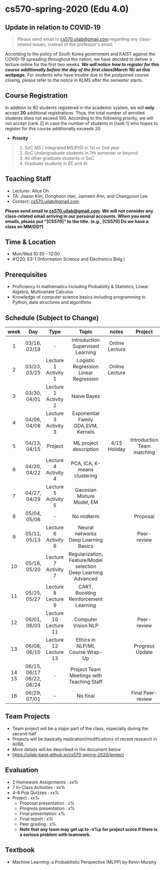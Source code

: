 # cs570-spring-2020 (Edu 4.0)

## Update in relation to COVID‑19
> Please send email to cs570.uilab@gmail.com regarding any class-related issues, instead of the professor's email.

According to the policy of South Korea government and KAIST against the COVID-19 spreading throughout the nation, we have decided to deliver a lecture online for the first two weeks. ***We will notice how to register for this course additionally before the day of the first class(March 16) on this webpage.*** For students who have trouble due to the postponed course closing, please refer to the notice in KLMS after the semester starts.


## Course Registration
In addition to 80 students registered in the academic system, we will **only** accept **20** additional registrations. Thus, the total number of enrolled students does not exceed 100. According to the following priority, we will not accept [rank 2] in case the number of students in [rank 1] who hopes to register for this course additionally exceeds 20.
- **Priority**

> 1. SoC MS / Integrated MS/PhD in 1st or 2nd year
> 2. SoC Undergraduate students in 7th semester or beyond
> 3. All other graduate students in SoC
> 4. Graduate students in EE and AI


## Teaching Staff

- Lecturer: Alice Oh
- TA: Jiseon Kim, Donghoon Han, Jaimeen Ahn, and Changyoon Lee
- Contact: cs570.uilab@gmail.com

**Please send email to cs570.uilab@gmail.com. We will not consider any class-related email arriving in our personal accounts. When you send emails, please put "[CS570]" to the title. (e.g., [CS570] Do we have a class on MM/DD?)**

## Time & Location
- Mon/Wed 10:30 - 12:00
- #1220, E3-1 (Information Science and Electronics Bldg.)

## Prerequisites  

- Proficiency in mathematics including Probability & Statistics, Linear Algebra, Multivariate Calculus
- Knowledge of computer science basics including programming in Python, data structures and algorithms 

## Schedule (Subject to Change)

|  week |            Day            |          Type         |                              Topic                             |      notes     |           Project          |
|:-----:|:-------------------------:|:---------------------:|:--------------------------------------------------------------:|:--------------:|:--------------------------:|
|   1   | 03/16, 03/18              |           -           | Introduction Supervised Learning                               | Online Lecture |                            |
|   2   | 03/23, 03/25              | Lecture  1 Activity 1 | Logistic Regression Linear Regression                          | Online Lecture |                            |
|   3   | 03/30, 04/01              | Lecture  2 Activity 2 | Naive Bayes                                                    |                |                            |
|   4   | 04/06, 04/08              | Lecture  3 Activity 3 | Exponential Family GDA,SVM, Kernels                            |                |                            |
|   5   | 04/13, 04/15              | Project               | ML project description                                         | 4/15 Holiday   | Introduction Team matching |
|   6   | 04/20, 04/22              | Lecture  4 Activity 4 | PCA, ICA,  K-means clustering                                  |                |                            |
|   7   | 04/27, 04/29              | Lecture  5 Activity 5 | Gaussian Mixture Model, EM                                     |                |                            |
|   8   | 05/04, 05/06              |           -           | No midterm                                                     |                | Proposal                   |
|   9   | 05/11, 05/13              | Lecture  6 Activity 6 | Neural networks Deep Learning Basics                           |                | Peer-review                |
|   10  | 05/18, 05/20              | Lecture  7 Activity 7 | Regularization, Feature/Model selection Deep Learning Advanced |                |                            |
|   11  | 05/25, 05/27              | Lecture  8 Lecture  9 | CART, Boosting Reinforcement Learning                          |                |                            |
|   12  | 06/01, 06/03              | Lecture 10 Lecture 11 | Computer Vision NLP                                            |                | Peer-review                |
|   13  | 06/08, 06/10              | Lecture 12 Lecture 13 | Ethics in NLP/ML Course Wrap-Up                                |                | Progress Update            |
| 14 15 | 06/15, 06/17 06/22, 06/24 |           -           | Project Team Meetings  with Teaching Staff                     |                |                            |
|   16  | 06/29, 07/01              |           -           | No final                                                       |                | Final Peer-review          |

## Team Projects

- Team project will be a major part of the class, especially during the second half
- Projects will be basically replication/modifications of recent research in AI/ML
- More details will be described in the document below
- https://uilab-kaist.github.io/cs570-spring-2020/project

## Evaluation 

* 2 Homework Assignments : xx%
* 7 In-Class Activities : xx%
* 4-8 Pop Quizzes : xx%
* Project : xx%
  * Proposal presentation : x%
  * Progress presentation : x%
  * Final presentation: x%
  * Final report : x%
  * Peer grading : x%
  * **Note that any team may get up to -x%p for project score if there is a serious problem with teamwork.**

## Textbook

- Machine Learning: a Probabilistic Perspective (MLPP) by Kevin Murphy
